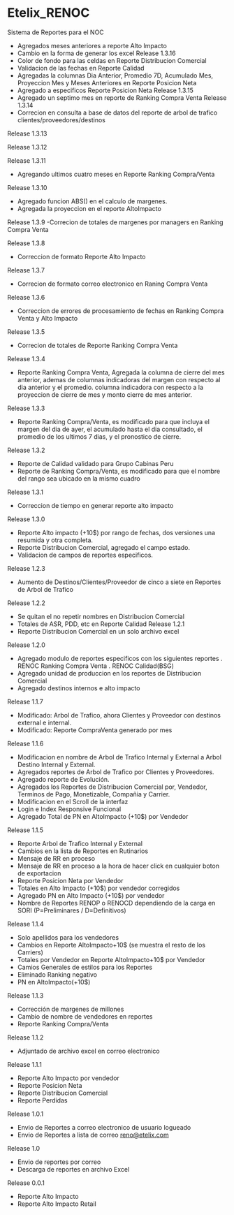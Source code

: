 Etelix_RENOC
============

Sistema de Reportes para el NOC
- Agregados meses anteriores a reporte Alto Impacto
- Cambio en la forma de generar los excel
Release 1.3.16
- Color de fondo para las celdas en Reporte Distribucion Comercial
- Validacion de las fechas en Reporte Calidad
- Agregadas la columnas Dia Anterior, Promedio 7D, Acumulado Mes, Proyeccion Mes y Meses Anteriores en Reporte Posicion Neta
- Agregado a especificos Reporte Posicion Neta
Release 1.3.15
- Agregado un septimo mes en reporte de Ranking Compra Venta
Release 1.3.14
- Correcion en consulta a base de datos del reporte de arbol de trafico clientes/proveedores/destinos

Release 1.3.13

Release 1.3.12

Release 1.3.11
- Agregando ultimos cuatro meses en Reporte Ranking Compra/Venta

Release 1.3.10
- Agregado funcion ABS() en el calculo de margenes.
- Agregada la proyeccion en el reporte AltoImpacto

Release 1.3.9
-Correcion de totales de margenes por managers en Ranking Compra Venta

Release 1.3.8
- Correccion de formato Reporte Alto Impacto

Release 1.3.7
- Correcion de formato correo electronico en Raning Compra Venta

Release 1.3.6
- Correccion de errores de procesamiento de fechas en Ranking Compra Venta y Alto Impacto

Release 1.3.5
- Correcion de totales de Reporte Ranking Compra Venta

Release 1.3.4
- Reporte Ranking Compra Venta, Agregada la columna de cierre del mes anterior, ademas de columnas indicadoras del margen con respecto al dia anterior y el promedio. columna indicadora con respecto a la proyeccion de cierre de mes y monto cierre de mes anterior.

Release 1.3.3
- Reporte Ranking Compra/Venta, es modificado para que incluya el margen del dia de ayer, el acumulado hasta el dia consultado, el promedio de los ultimos 7 dias, y el pronostico de cierre.

Release 1.3.2
- Reporte de Calidad validado para Grupo Cabinas Peru
- Reporte de Ranking Compra/Venta, es modificado para que el nombre del rango sea ubicado en la mismo cuadro

Release 1.3.1
- Correccion de tiempo en generar reporte alto impacto

Release 1.3.0
- Reporte Alto impacto (+10$) por rango de fechas, dos versiones una resumida y otra completa.
- Reporte Distribucion Comercial, agregado el campo estado.
- Validacion de campos de reportes especificos.

Release 1.2.3
- Aumento de Destinos/Clientes/Proveedor de cinco a siete en Reportes de Arbol de Trafico

Release 1.2.2
- Se quitan el no repetir nombres en Distribucion Comercial
- Totales de ASR, PDD, etc en Reporte Calidad
Release 1.2.1
- Reporte Distribucion Comercial en un solo archivo excel

Release 1.2.0
- Agregado modulo de reportes especificos con los siguientes reportes
	. RENOC Ranking Compra Venta
	. RENOC Calidad(BSG)
- Agregado unidad de produccion en los reportes de Distribucion Comercial
- Agregado destinos internos e alto impacto

Release 1.1.7
- Modificado: Arbol de Trafico, ahora Clientes y Proveedor con destinos external e internal.
- Modificado: Reporte CompraVenta generado por mes

Release 1.1.6
- Modificacion en nombre de Arbol de Trafico Internal y External a Arbol Destino Internal y External.
- Agregados reportes de Arbol de Trafico por Clientes y Proveedores.
- Agregado reporte de Evolución.
- Agregados los Reportes de Distribucion Comercial por, Vendedor, Terminos de Pago, Monetizable, Compañia y Carrier.
- Modificacion en el Scroll de la interfaz
- Login e Index Responsive Funcional
- Agregado Total de PN en AltoImpacto (+10$) por Vendedor

Release 1.1.5
- Reporte Arbol de Trafico Internal y External
- Cambios en la lista de Reportes en Rutinarios
- Mensaje de RR en proceso
- Mensaje de RR en proceso a la hora de hacer click en cualquier boton de exportacion
- Reporte Posicion Neta por Vendedor
- Totales en Alto Impacto (+10$) por vendedor corregidos
- Agregado PN en Alto Impacto (+10$) por vendedor
- Nombre de Reportes RENOP o RENOCD dependiendo de la carga en SORI (P=Preliminares / D=Definitivos)

Release 1.1.4
- Solo apellidos para los vendedores
- Cambios en Reporte AltoImpacto+10$ (se muestra el resto de los Carriers)
- Totales por Vendedor en Reporte AltoImpacto+10$ por Vendedor
- Camios Generales de estilos para los Reportes
- Eliminado Ranking negativo
- PN en AltoImpacto(+10$)

Release 1.1.3
- Corrección de margenes de millones
- Cambio de nombre de vendedores en reportes
- Reporte Ranking Compra/Venta

Release 1.1.2
- Adjuntado de archivo excel en correo electronico

Release 1.1.1
- Reporte Alto Impacto por vendedor
- Reporte Posicion Neta
- Reporte Distribucion Comercial
- Reporte Perdidas

Release 1.0.1
- Envio de Reportes a correo electronico de usuario logueado
- Envio de Reportes a lista de correo reno@etelix.com

Release 1.0
- Envio de reportes por correo
- Descarga de reportes en archivo Excel

Release 0.0.1
- Reporte Alto Impacto
- Reporte Alto Impacto Retail

